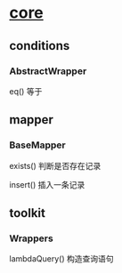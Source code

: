 # [core](https://www.javadoc.io/doc/com.baomidou/mybatis-plus-core/latest/index.html)

## conditions

### AbstractWrapper

eq() 等于

## mapper

### BaseMapper

exists() 判断是否存在记录

insert() 插入一条记录

## toolkit

### Wrappers

lambdaQuery() 构造查询语句
